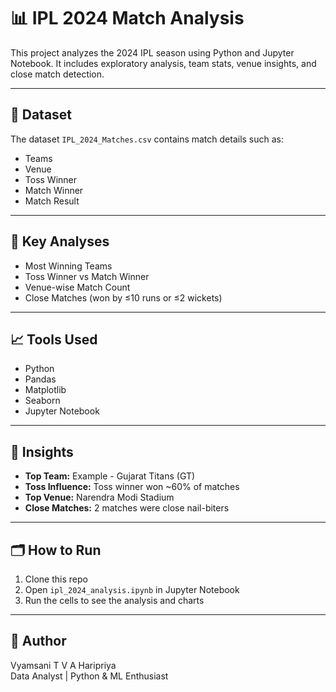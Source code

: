 # 📊 IPL 2024 Match Analysis

This project analyzes the 2024 IPL season using Python and Jupyter Notebook. It includes exploratory analysis, team stats, venue insights, and close match detection.

---

## 📁 Dataset
The dataset `IPL_2024_Matches.csv` contains match details such as:
- Teams
- Venue
- Toss Winner
- Match Winner
- Match Result

---

## 🧪 Key Analyses
- Most Winning Teams
- Toss Winner vs Match Winner
- Venue-wise Match Count
- Close Matches (won by ≤10 runs or ≤2 wickets)

---

## 📈 Tools Used
- Python
- Pandas
- Matplotlib
- Seaborn
- Jupyter Notebook

---

## 🧠 Insights
- **Top Team:** Example - Gujarat Titans (GT)
- **Toss Influence:** Toss winner won ~60% of matches
- **Top Venue:** Narendra Modi Stadium
- **Close Matches:** 2 matches were close nail-biters

---

## 🗂️ How to Run
1. Clone this repo
2. Open `ipl_2024_analysis.ipynb` in Jupyter Notebook
3. Run the cells to see the analysis and charts

---

## 📌 Author
Vyamsani T V A Haripriya  
Data Analyst | Python & ML Enthusiast
